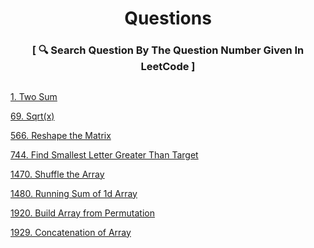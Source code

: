 <h1 align="center" type="color:red;">Questions</h1>
<h3 align="center">[ 🔍 Search Question By The Question Number Given In LeetCode ]<h3>
<h2></h2>

[1. Two Sum](https://github.com/yashshrivastavaa/leetCode-Solution/blob/3e7c01180e316537ed96d9f33f8871abea1113ab/Easy/Solutions/1-Two-Sum.md)

[69. Sqrt(x)](https://github.com/yashshrivastavaa/leetCode-Solution/blob/29311195aa2380a4e4b5400e425d8b5bd8616602/Easy/Solutions/69-Sqrt(x).md)  
  
[566. Reshape the Matrix](https://github.com/yashshrivastavaa/leetCode-Solution/blob/127df884b9497d75e472e9a5ad6a29048624940e/Easy/Solutions/566-Reshape-the-Matrix.md)

[744. Find Smallest Letter Greater Than Target](https://github.com/yashshrivastavaa/leetCode-Solution/blob/84a0843e497b8493d6d6dfa1fe2f207c640eaea1/Easy/Solutions/744-Find-Smallest-Letter-Greater-Than-Target.md)

[1470. Shuffle the Array](https://github.com/yashshrivastavaa/leetCode-Solution/blob/c8eba0a8440655139ffd80495e34537848820710/Easy/Solutions/1470-Shuffle-the-Array.md)

[1480. Running Sum of 1d Array
](https://github.com/yashshrivastavaa/leetCode-Solution/blob/12b4e5b9e8bd9ddb805360615a07bd98be938d36/Easy/Solutions/1480-Running-Sum-of-1d-Array.md)

[1920. Build Array from Permutation](https://github.com/yashshrivastavaa/leetCode-Solution/blob/0b41bfab3467035598c4d7fc6b66258d8809d214/Easy/Solutions/1920-Build-Array-from-Permutation.md)

[1929. Concatenation of Array](https://github.com/yashshrivastavaa/leetCode-Solution/blob/c02c8dd51d93fe2e5c378861855766ea8d6dc3c5/Easy/Solutions/1929-Concatenation-of-Array.md)


